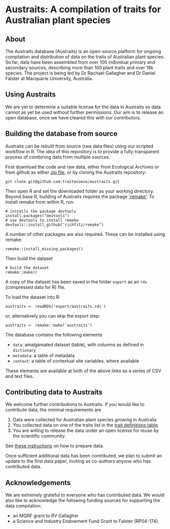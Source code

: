 # Austraits: A compilation of traits for Australian plant species

## About

The Austraits database (Austraits)  is an open-source platform for ongoing compilation and distribution of data on the traits of Australian plant species. So far, data have been assembled from over 100 individual primary and secondary sources, describing more than 100 plant traits and over 18k species.  The project is being led by Dr Rachael Gallagher and Dr Daniel Falster at Macquarie University, Australia.

## Using Austraits

We are yet to determine a suitable license for the data in Austraits so data cannot as yet be used without further permissions. Our aim is to release an open database, once we have cleared this with our contributors.

## Building the database from source

Austraits can be rebuilt from source (raw data files) using our scripted workflow in R. The idea of this repository is to provide a fully-transparent process of combining data from multiple sources.

First download the code and raw data, either from Ecological Archives or from github as either [zip file](https://github.com/traitecoevo/austraits/archive/master.zip), or by cloning the Austraits repository:

```
git clone git@github.com:traitecoevo/austraits.git
```

Then open R and set the downloaded folder as your working directory. Beyond base R, building of Austraits requires the package ['remake'](https://github.com/richfitz/remake). To install remake from within R, run:

```
# installs the package devtools
install.packages("devtools")
# use devtools to install remake
devtools::install_github("richfitz/remake")
```

A number of other packages are also required. These can be installed using remake:

```
remake::install_missing_packages()
```

Then build the dataset

```
# build the dataset
remake::make()
````

A copy of the dataset has been saved in the folder `export` as an `rds` (compressed data for R) file.

To load the dataset into R:

```
austraits <- readRDS('export/austraits.rds')
```
or, alternatively you can skip the export step:

```
austraits <- remake::make('austraits')
```

The database contains the following elements

- `data`: amalgamated dataset (table), with columns as defined in `dictionary`
- `metadata`: a table of metadata
- `context`: a table of contextual site variables, where available

These elements are available at both of the above links as a series of CSV and text files.

## Contributing data to Austraits

We welcome further contributions to Austraits. If you would like to contribute data, the minimal requirements are

1. Data were collected for Australian plant species growing in Australia
2. You collected data on one of the traits list in the [trait definitions table](config/definitions.yml).
3. You are willing to release the data under an open license for reuse by the scientific community.

See [these instructions](vignettes/CONTRIBUTING.md) on how to prepare data.

Once sufficient additional data has been contributed, we plan to submit an update to the first data paper, inviting as co-authors anyone who has contributed data.

## Acknowledgements

We are extremely grateful to everyone who has contributed data. We would also like to acknowledge the following funding sources for supporting the data compilation:

- an MQRF grant to RV Gallagher
- a Science and Industry Endowment Fund Grant to Falster (RP04-174).
